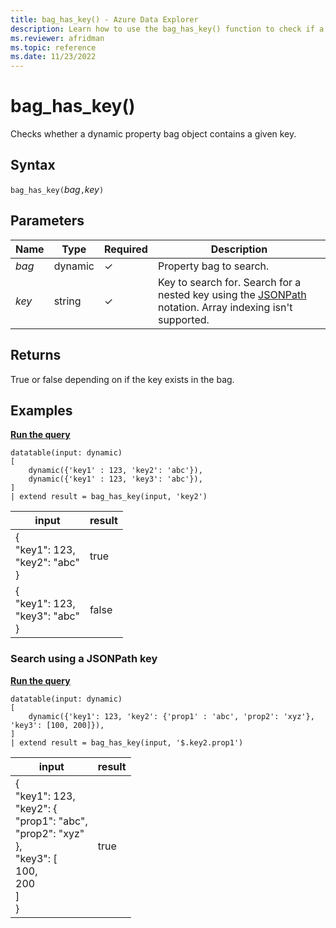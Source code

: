 ```yaml
---
title: bag_has_key() - Azure Data Explorer
description: Learn how to use the bag_has_key() function to check if a dynamic bag column contains a given key. 
ms.reviewer: afridman
ms.topic: reference
ms.date: 11/23/2022
---
```

# bag_has_key()

Checks whether a dynamic property bag object contains a given key.

## Syntax

`bag_has_key(`*bag*`,`*key*`)`

## Parameters

| Name | Type | Required | Description |
| -- | -- | -- | -- |
| *bag* | dynamic | &check; | Property bag to search. |
| *key* | string | &check; | Key to search for.  Search for a nested key using the [JSONPath](jsonpath.md) notation. Array indexing isn't supported. |

## Returns

True or false depending on if the key exists in the bag.

## Examples

[**Run the query**](https://dataexplorer.azure.com/clusters/help/databases/Samples?query=H4sIAAAAAAAAA0tJLAHCpJxUjcy8gtISK4WUyrzE3MxkTa5oLgUggHI1qtWzUysN1RWsFAyNjHUUQDwjdSsF9cSkZPVaTR1Cao2R1cZy1SikVpSk5qUoFKUWl+aUKNgqJCWmx2ckFscD1UJcArNDEwDPKMflogAAAA==)

```kusto
datatable(input: dynamic)
[
    dynamic({'key1' : 123, 'key2': 'abc'}),
    dynamic({'key1' : 123, 'key3': 'abc'}),
]
| extend result = bag_has_key(input, 'key2')
```

|input|result|
|---|---|
|{<br>  "key1": 123,<br>  "key2": "abc"<br>}|true<br>|
|{<br>  "key1": 123,<br>  "key3": "abc"<br>}|false<br>|

### Search using a JSONPath key

[**Run the query**](https://dataexplorer.azure.com/clusters/help/databases/Samples?query=H4sIAAAAAAAAAy2OwQqDMBBE7/mKPRTWQJAk3gL9EhGJGlqpTUUjGK3/3g3p7unN7DA72EDbTa4Y/bwFA0P09j32nNUMaP5YnPhyUaEBpSsBCTTBifPymRWCAbRdj+QkIVm4xwOvfFoR10pKAVrK5uKCNewLbg/OD7C4dZsC3KGzj/Zp15YC+RkK38rUVOYW/gOk4uu+rQAAAA==)

```kusto
datatable(input: dynamic)
[
    dynamic({'key1': 123, 'key2': {'prop1' : 'abc', 'prop2': 'xyz'}, 'key3': [100, 200]}),
]
| extend result = bag_has_key(input, '$.key2.prop1')
```

|input|result|
|---|---|
|{<br>  "key1": 123,<br>  "key2": {<br>    "prop1": "abc",<br>    "prop2": "xyz"<br>  },<br>  "key3": [<br>    100,<br>    200<br>  ]<br>}|true<br>|

